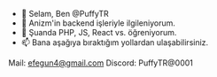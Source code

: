 - 👋 Selam, Ben @PuffyTR
- 👀 Anizm'in backend işleriyle ilgileniyorum.
- 🌱 Şuanda PHP, JS, React vs. öğreniyorum.
- 📫 Bana aşağıya bıraktığım yollardan ulaşabilirsiniz.

Mail: efegun4@gmail.com
Discord: PuffyTR@0001
